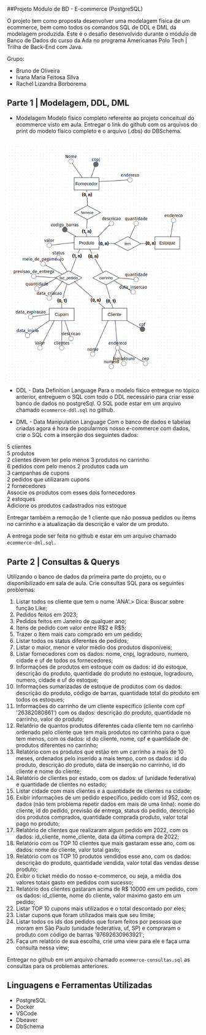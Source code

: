 ##Projeto Módulo de BD - E-commerce (PostgreSQL)

O projeto tem como proposta desenvolver uma modelagem física de um ecommerce, bem como todos os comandos SQL de DDL e DML da modelagem produzida. Este é o desafio desenvolvido durante o módulo de Banco de Dados do curso da Ada no programa Americanas Polo Tech | Trilha de Back-End com Java.

Grupo:
* Bruno de Oliveira
* Ivana Maria Feitosa Silva
* Rachel Lizandra Borborema

## Parte 1 | Modelagem, DDL, DML

* Modelagem
Modelo físico completo referente ao projeto conceitual do ecommerce visto em aula. Entregar o link do github com os arquivos do print do modelo físico completo e o arquivo (.dbs) do DBSchema.

<div style="display: inline_block"><br>
  <img align="center" src="https://github.com/viniciusCornieri/ada-turma-926-bd-po-001/blob/main/modelo_conceitual.png?raw=true" />
<div>

* DDL - Data Definition Language
Para o modelo físico entregue no tópico anterior, entreguem o SQL com todo o DDL necessário para criar esse banco de dados no postgreSql. O SQL pode estar em um arquivo chamado `ecommerce-ddl.sql` no github.

* DML - Data Manipulation Language
Com o banco de dados e tabelas criadas agora é hora de popularmos nosso e-commerce com dados, crie o SQL com a inserção dos seguintes dados: <br>

5 clientes<br>
5 produtos<br>
2 clientes devem ter pelo menos 3 produtos no carrinho<br>
6 pedidos com pelo menos 2 produtos cada um<br>
3 campanhas de cupons<br>
    2 pedidos que utilizaram cupons<br>
2 fornecedores<br>
    Associe os produtos com esses dois fornecedores<br>
2 estoques<br>
    Adicione os produtos cadastrados nos estoque<br>

Entregar também a remoção de 1 cliente que não possua pedidos ou items no carrinho e a atualização da descrição e valor de um produto. 

A entrega pode ser feita no github e estar em um arquivo chamado `ecommerce-dml.sql.`

## Parte 2 | Consultas & Querys
Utilizando o banco de dados da primeira parte do projeto, ou o disponibilizado em sala de aula. Crie consultas SQL para os seguintes problemas:
<ol>
<li>Listar todos os cliente que tem o nome 'ANA'.> Dica: Buscar sobre função Like;</li>
<li>Pedidos feitos em 2023;</li>
<li>Pedidos feitos em Janeiro de qualquer ano;</li>
<li>Itens de pedido com valor entre R$2 e R$5;</li>
<li>Trazer o Item mais caro comprado em um pedido;</li>
<li>Listar todos os status diferentes de pedidos;</li>
<li>Listar o maior, menor e valor médio dos produtos disponíveis;</li>
<li>Listar fornecedores com os dados: nome, cnpj, logradouro, numero, cidade e uf de todos os fornecedores;</li>
<li>Informações de produtos em estoque com os dados: id do estoque, descrição do produto, quantidade do produto no estoque, logradouro, numero, cidade e uf do estoque;</li>
<li>Informações sumarizadas de estoque de produtos com os dados: descrição do produto, código de barras, quantidade total do produto em todos os estoques;</li>
<li>Informações do carrinho de um cliente específico (cliente com cpf '26382080861') com os dados: descrição do produto, quantidade no carrinho, valor do produto;</li>
<li>Relatório de quantos produtos diferentes cada cliente tem no carrinho ordenado pelo cliente que tem mais produtos no carrinho para o que tem menos, com os dados: id do cliente, nome, cpf e quantidade de produtos diferentes no carrinho;</li>
<li>Relatório com os produtos que estão em um carrinho a mais de 10 meses, ordenados pelo inserido a mais tempo, com os dados: id do produto, descrição do produto, data de inserção no carrinho, id do cliente e nome do cliente;</li>
<li>Relatório de clientes por estado, com os dados: uf (unidade federativa) e quantidade de clientes no estado;</li>
<li>Listar cidade com mais clientes e a quantidade de clientes na cidade;</li>
<li>Exibir informações de um pedido específico, pedido com id 952, com os dados (não tem problema repetir dados em mais de uma linha): nome do cliente, id do pedido, previsão de entrega, status do pedido, descrição dos produtos comprados, quantidade comprada produto, valor total pago no produto;</li>
<li>Relatório de clientes que realizaram algum pedido em 2022, com os dados: id_cliente, nome_cliente, data da última compra de 2022;</li>
<li>Relatório com os TOP 10 clientes que mais gastaram esse ano, com os dados: nome do cliente, valor total gasto;</li>
<li>Relatório com os TOP 10 produtos vendidos esse ano, com os dados: descrição do produto, quantidade vendida, valor total das vendas desse produto;</li>
<li>Exibir o ticket médio do nosso e-commerce, ou seja, a média dos valores totais gasto em pedidos com sucesso;</li>
<li>Relatório dos clientes gastaram acima de R$ 10000 em um pedido, com os dados: id_cliente, nome do cliente, valor máximo gasto em um pedido;</li>
<li>Listar TOP 10 cupons mais utilizados e o total descontado por eles;</li>
<li>Listar cupons que foram utilizados mais que seu limite;</li>
<li>Listar todos os ids dos pedidos que foram feitos por pessoas que moram em São Paulo (unidade federativa, uf, SP) e compraram o produto com código de barras '97692630963921';</li>
<li>Faça um relatório de sua escolha, crie uma view para ele e faça uma consulta nessa view;</li>
</ol>

Entregar no github em um arquivo chamado `ecommerce-consultas.sql` as consultas para os problemas anteriores.

## Linguagens e Ferramentas Utilizadas

* PostgreSQL
* Docker
* VSCode
* Dbeaver
* DbSchema

